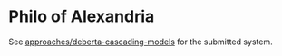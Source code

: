 # Philo of Alexandria

See [approaches/deberta-cascading-models](approaches/deberta-cascading-models/) for the submitted system.

